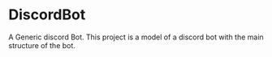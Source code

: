 # DiscordBot
A Generic discord Bot. This project is a model of a discord bot with the main structure of the bot.
